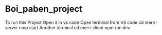 ﻿# Boi_paben_project
To run this Project Open it in vs code
Open terminal from VS code
cd mern-server
nmp start
Another terminal
cd mern-client
npm run dev
